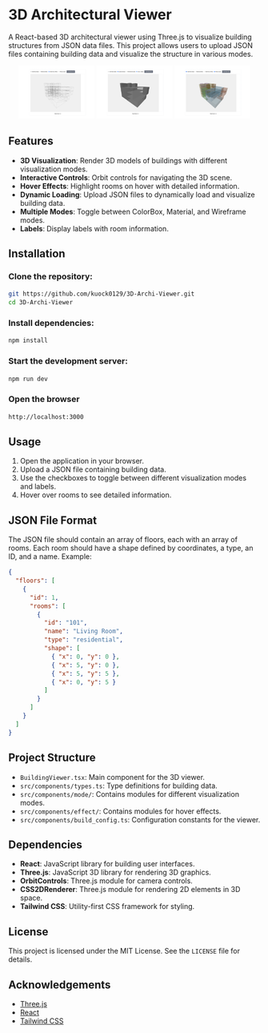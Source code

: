 # 3D Architectural Viewer

A React-based 3D architectural viewer using Three.js to visualize building structures from JSON data files. This project allows users to upload JSON files containing building data and visualize the structure in various modes.

<p align="center">
    <img src="public/wireframe.png" width="30%" />
    <img src="public/material.png" width="30%" />
    <img src="public/colorbox.png" width="30%" />
</p>

## Features
- **3D Visualization**: Render 3D models of buildings with different visualization modes.
- **Interactive Controls**: Orbit controls for navigating the 3D scene.
- **Hover Effects**: Highlight rooms on hover with detailed information.
- **Dynamic Loading**: Upload JSON files to dynamically load and visualize building data.
- **Multiple Modes**: Toggle between ColorBox, Material, and Wireframe modes.
- **Labels**: Display labels with room information.

## Installation

### Clone the repository:
```sh
git https://github.com/kuock0129/3D-Archi-Viewer.git
cd 3D-Archi-Viewer
```

### Install dependencies:
```sh
npm install
```

### Start the development server:
```sh
npm run dev
```

### Open the browser
```sh
http://localhost:3000 
```

## Usage
1. Open the application in your browser.
2. Upload a JSON file containing building data.
3. Use the checkboxes to toggle between different visualization modes and labels.
4. Hover over rooms to see detailed information.

## JSON File Format
The JSON file should contain an array of floors, each with an array of rooms. Each room should have a shape defined by coordinates, a type, an ID, and a name. Example:

```json
{
  "floors": [
    {
      "id": 1,
      "rooms": [
        {
          "id": "101",
          "name": "Living Room",
          "type": "residential",
          "shape": [
            { "x": 0, "y": 0 },
            { "x": 5, "y": 0 },
            { "x": 5, "y": 5 },
            { "x": 0, "y": 5 }
          ]
        }
      ]
    }
  ]
}
```

## Project Structure
- `BuildingViewer.tsx`: Main component for the 3D viewer.
- `src/components/types.ts`: Type definitions for building data.
- `src/components/mode/`: Contains modules for different visualization modes.
- `src/components/effect/`: Contains modules for hover effects.
- `src/components/build_config.ts`: Configuration constants for the viewer.

## Dependencies
- **React**: JavaScript library for building user interfaces.
- **Three.js**: JavaScript 3D library for rendering 3D graphics.
- **OrbitControls**: Three.js module for camera controls.
- **CSS2DRenderer**: Three.js module for rendering 2D elements in 3D space.
- **Tailwind CSS**: Utility-first CSS framework for styling.

## License
This project is licensed under the MIT License. See the `LICENSE` file for details.

## Acknowledgements
- [Three.js](https://threejs.org/)
- [React](https://react.dev/)
- [Tailwind CSS](https://tailwindcss.com/)
